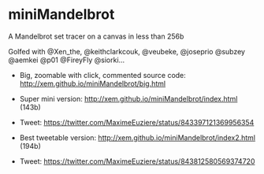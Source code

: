 miniMandelbrot
==

A Mandelbrot set tracer on a canvas in less than 256b

Golfed with @Xen_the, @keithclarkcouk, @veubeke, @joseprio @subzey @aemkei @p01 @FireyFly @siorki...

- Big, zoomable with click, commented source code: http://xem.github.io/miniMandelbrot/big.html

- Super mini version: http://xem.github.io/miniMandelbrot/index.html (143b)

- Tweet: https://twitter.com/MaximeEuziere/status/843397121369956354

- Best tweetable version: http://xem.github.io/miniMandelbrot/index2.html (194b)

- Tweet: https://twitter.com/MaximeEuziere/status/843812580569374720
